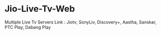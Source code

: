 # Jio-Live-Tv-Web
Multiple Live Tv Servers Link : Jiotv, SonyLiv, Discovery+, Aastha, Sanskar, PTC Play, Dabang Play
